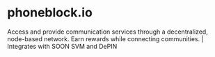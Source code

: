 # phoneblock.io
Access and provide communication services through a decentralized, node-based network. Earn rewards while connecting communities. | Integrates with SOON SVM and DePIN
